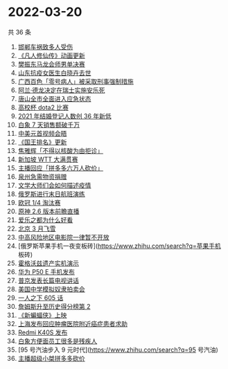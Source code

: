 # 2022-03-20

共 36 条

<!-- BEGIN ZHIHUSEARCH -->
<!-- 最后更新时间 Sun Mar 20 2022 23:10:19 GMT+0800 (China Standard Time) -->
1. [邯郸车祸致多人受伤](https://www.zhihu.com/search?q=邯郸车祸)
1. [《凡人修仙传》动画更新](https://www.zhihu.com/search?q=凡人修仙传)
1. [樊振东马龙会师男单决赛](https://www.zhihu.com/search?q=樊振东)
1. [山东抗疫女医生白晓卉去世](https://www.zhihu.com/search?q=白晓卉)
1. [广西百色「零号病人」被采取刑事强制措施](https://www.zhihu.com/search?q=百色零号病人)
1. [阿兰·德龙决定在瑞士实施安乐死](https://www.zhihu.com/search?q=阿兰德龙安乐死)
1. [唐山全市全面进入应急状态](https://www.zhihu.com/search?q=唐山进入应急状态)
1. [高校杯 dota2 比赛](https://www.zhihu.com/search?q=dota2)
1. [2021 年结婚登记人数创 36 年新低](https://www.zhihu.com/search?q=2021年结婚登记人数)
1. [白象 7 天销售额破千万](https://www.zhihu.com/search?q=白象销售额)
1. [中美元首视频会晤](https://www.zhihu.com/search?q=中美元首会晤)
1. [《国王排名》更新](https://www.zhihu.com/search?q=国王排名)
1. [焦雅辉「不得以核酸为由拒诊」](https://www.zhihu.com/search?q=不得以核酸为由拒诊)
1. [新加坡 WTT 大满贯赛](https://www.zhihu.com/search?q=新加坡大满贯赛)
1. [主播回应「拼多多六万人砍价」](https://www.zhihu.com/search?q=主播拼多多砍价)
1. [泉州急需物资捐赠](https://www.zhihu.com/search?q=泉州疫情)
1. [文学大师们会如何描述疫情](https://www.zhihu.com/search?q=疫情文学)
1. [俄罗斯进行末日航班演练](https://www.zhihu.com/search?q=俄外派特种专机)
1. [欧冠 1/4 淘汰赛](https://www.zhihu.com/search?q=欧冠淘汰赛)
1. [原神 2.6 版本前瞻直播 ](https://www.zhihu.com/search?q=原神)
1. [爱乐之都为什么好看](https://www.zhihu.com/search?q=爱乐之都)
1. [北京 3 月飞雪](https://www.zhihu.com/search?q=北京下雪)
1. [中高风险地区电影院一律暂不开放](https://www.zhihu.com/search?q=国家电影局发文)
1. [俄罗斯苹果手机一夜变板砖](https://www.zhihu.com/search?q=苹果手机 板砖)
1. [霍格沃兹遗产实机演示](https://www.zhihu.com/search?q=霍格沃兹遗产)
1. [华为 P50 E 手机发布](https://www.zhihu.com/search?q=华为P50E)
1. [普京发表长篇电视讲话](https://www.zhihu.com/search?q=普京长篇电视讲话)
1. [美国中学模拟奴隶拍卖会](https://www.zhihu.com/search?q=模拟奴隶拍卖会)
1. [一人之下 605 话](https://www.zhihu.com/search?q=一人之下)
1. [詹姆斯升至历史得分榜第 2](https://www.zhihu.com/search?q=詹姆斯总得分)
1. [《新蝙蝠侠》上映](https://www.zhihu.com/search?q=新蝙蝠侠)
1. [上海发布回应肿瘤医院附近癌症患者求助](https://www.zhihu.com/search?q=上海发布回应癌症患者求助)
1. [Redmi K40S 发布](https://www.zhihu.com/search?q=红米K40S)
1. [白象方便面员工很多是残疾人](https://www.zhihu.com/search?q=白象)
1. [95 号汽油步入 9 元时代](https://www.zhihu.com/search?q=95 号汽油)
1. [主播超级小桀拼多多砍价](https://www.zhihu.com/search?q=斗鱼主播拼多多砍价)
<!-- END ZHIHUSEARCH -->
